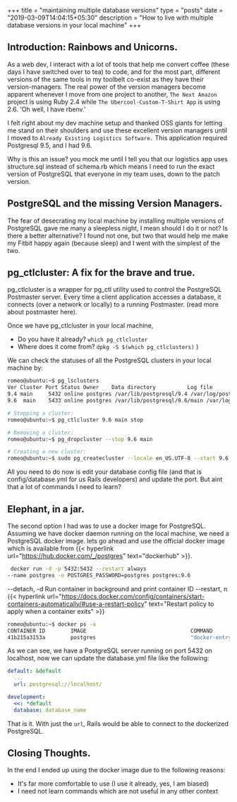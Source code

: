 +++
title = "maintaining multiple database versions"
type = "posts"
date = "2019-03-09T14:04:15+05:30"
description = "How to live with multiple database versions in your local machine"
+++


## Introduction: Rainbows and Unicorns.

As a web dev,  I interact with a lot of tools that help me convert coffee (these days I have switched over to tea) to code, and for the most part, different versions of the same tools in my toolbelt co-exist as they have their version-managers. The real power of the version managers become apparent whenever I move from one project to another, `The Next Amazon` project is using Ruby 2.4 while `The Ubercool-Custom-T-Shirt App` is using 2.6. 'Oh well, I have rbenv.'  

I felt right about my dev machine setup and thanked OSS giants for letting me stand on their shoulders and use these excellent version managers until I moved to `Already Existing Logistics Software.`  This application required Postgresql 9.5, and I had 9.6. 

Why is this an issue? you mock me until I tell you that our logistics app uses structure.sql instead of schema.rb which means I need to run the exact version of PostgreSQL that everyone in my team uses, down to the patch version. 

## PostgreSQL and the missing Version Managers. 

The fear of desecrating my local machine by installing multiple versions of PostgreSQL gave me many a sleepless night, I mean should I do it or not? Is there a better alternative? I found not one, but two that would help me make my Fitbit happy again (because sleep) and I went with the simplest of the two. 

## pg_ctlcluster: A fix for the brave and true. 

pg_ctlcluster is a wrapper for pg_ctl utility used to control the PostgreSQL Postmaster server. Every time a client application accesses a database, it connects (over a network or locally) to a running Postmaster. (read more about postmaster here). 

Once we have pg_ctlcluster in your local machine,
- Do you have it already? `which pg_ctlcluster` 
- Where does it come from?  `dpkg -S $(which pg_ctlclusters)`  )

We can check the statuses of all the PostgreSQL clusters in your local machine by:

```bash
romeo@ubuntu:~$ pg_lsclusters
Ver Cluster Port Status Owner    Data directory          Log file
9.4 main     5432 online postgres /var/lib/postgresql/9.4 /var/log/postgresql/postgresql-9.4-main.log
9.6  main    5433 online postgres /var/lib/postgresql/9.6/main /var/log/postgresql/postgresql-9.6-main.log

# Stopping a cluster:
romeo@ubuntu:~$ pg_ctlcluster 9.6 main stop

# Removing a cluster:
romeo@ubuntu:~$ pg_dropcluster --stop 9.6 main

# Creating a new cluster: 
romeo@ubuntu:~$ sudo pg_createcluster --locale en_US.UTF-8 --start 9.6 main

```

All you need to do now is edit your database config file (and that is config/database.yml for us Rails developers) and update the port. But aint that a lot of commands I need to learn?


## Elephant, in a jar.

The second option I had was to use a docker image for PostgreSQL. Assuming we have docker daemon running on the local machine, we need a PostgreSQL docker image. lets go ahead and use the official docker image which is available from {{< hyperlink url="https://hub.docker.com/_/postgres" text="dockerhub" >}}.


```bash
 docker run -d -p 5432:5432 --restart always 
--name postgres -e POSTGRES_PASSWORD=postgres postgres:9.6
```

--detach, -d      Run container in background and print container ID
--restart,  n       {{< hyperlink url="https://docs.docker.com/config/containers/start-containers-automatically/#use-a-restart-policy" text="Restart policy to apply when a container exits" >}}

```bash
romeo@ubuntu:~$ docker ps -a
CONTAINER ID        IMAGE                                 COMMAND                  CREATED             STATUS                      PORTS                    NAMES
41b215a3153a        postgres                              "docker-entrypoint.s…"   3 days ago          Up 26 hours                 0.0.0.0:5432->5432/tcp   postgres
```

As we can see, we have a PostgreSQL server running on port 5432 on localhost, now we can update the database.yml file like the following:

```yaml
default: &default
  ...
  url: postgresql://localhost/

development:
  <<: *default
  database: database_name
```

That is it. With just the `url`, Rails would be able to connect to the dockerized PostgreSQL.

## Closing Thoughts. 

In the end I ended up using the docker image due to the following reasons:  
 * It's far more comfortable to use (I use it already, yes, I am biased) 
 * I need not learn commands which are not useful in any other context
